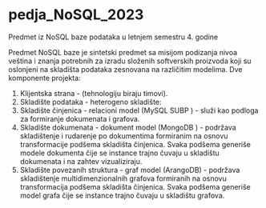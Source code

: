 # pedja_NoSQL_2023
Predmet iz NoSQL baze podataka u letnjem semestru 4. godine

Predmet  NoSQL baze je sintetski predmet sa misijom podizanja nivoa veština i znanja potrebnih za izradu složenih softverskih proizvoda koji su oslonjeni na skladišta podataka  zesnovana na različitim modelima. 
Dve komponente projekta:
1. Klijentska strana - (tehnologiju biraju timovi). 
2. Skladište podataka - heterogeno skladište:
1.	Skladište činjenica - relacioni model (MySQL SUBP ) - služi kao podloga za formiranje dokumenata i grafova. 
2.	Skladište dokumenata - dokument model (MongoDB ) - podržava skladištenje i rudarenje po dokumentima formiranim na osnovu transformacije podšema skladišta činjenica. Svaka podšema generiše modele dokumenta čije se instance trajno čuvaju u skladištu dokumenata i na zahtev vizualiziraju.
3.	Skladište povezanih struktura - graf model (ArangoDB) - podržava skladištenje multidimenzionalnih grafova formiranih na osnovu transformacija podšema skladišta činjenica. Svaka podšema generiše model grafa čije se instance trajno čuvaju u skladištu grafova.
